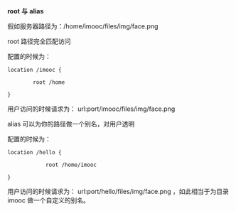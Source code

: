 **root** **与** **alias**

假如服务器路径为：/home/imooc/files/img/face.png

root 路径完全匹配访问

配置的时候为：

```apl
location /imooc { 

		root /home 

}
```

用户访问的时候请求为： url:port/imooc/files/img/face.png

alias 可以为你的路径做一个别名，对用户透明

配置的时候为：

```apl
location /hello { 

			root /home/imooc 

}
```

用户访问的时候请求为： url:port/hello/files/img/face.png ，如此相当于为目录 imooc 做一个自定义的别名。